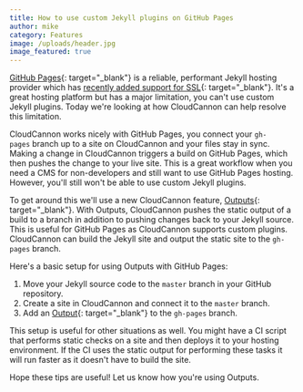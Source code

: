 ```yaml
---
title: How to use custom Jekyll plugins on GitHub Pages
author: mike
category: Features
image: /uploads/header.jpg
image_featured: true
---
```


[GitHub Pages](https://pages.github.com/){: target="_blank"} is a reliable, performant Jekyll hosting provider which has [recently added support for SSL](https://blog.github.com/2018-05-01-github-pages-custom-domains-https/){: target="_blank"}. It's a great hosting platform but has a major limitation, you can't use custom Jekyll plugins. Today we're looking at how CloudCannon can help resolve this limitation.

CloudCannon works nicely with GitHub Pages, you connect your `gh-pages`&nbsp;branch up to a site on CloudCannon and your files stay in sync. Making a change in CloudCannon triggers a build on GitHub Pages, which then pushes the change to your live site. This is a great workflow when you need a CMS for non-developers and still want to use GitHub Pages hosting. However, you'll still won't be able to use custom Jekyll plugins.

To get around this we'll use a new CloudCannon feature, [Outputs](https://docs.cloudcannon.com/syncing/output/){: target="_blank"}. With Outputs, CloudCannon pushes the static output of a build to a branch in addition to pushing changes back to your Jekyll source. This is useful for GitHub Pages as CloudCannon supports custom plugins. CloudCannon can build the Jekyll site and output the static site to the `gh-pages`&nbsp;branch.

Here's a basic setup for using Outputs with GitHub Pages:

1. Move your Jekyll source code to the `master`&nbsp;branch in your GitHub repository.
2. Create a site in CloudCannon and connect it to the `master`&nbsp;branch.
3. Add an [Output](https://docs.cloudcannon.com/syncing/output/){: target="_blank"}&nbsp;to the `gh-pages`&nbsp;branch.

This setup is useful for other situations as well. You might have a CI script that performs static checks on a site and then deploys it to your hosting environment. If the CI uses the static output for performing these tasks it will run faster as it doesn't have to build the site.&nbsp;

Hope these tips are useful! Let us know how you're using Outputs.